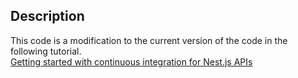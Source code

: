 ## Description
This code is a modification to the current version of the code in the following tutorial.  
[Getting started with continuous integration for Nest.js APIs](https://circleci.com/ja/blog/getting-started-with-nestjs-and-automatic-testing/)